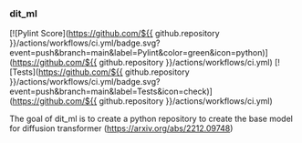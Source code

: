 ### dit_ml

[![Pylint Score](https://github.com/${{ github.repository }}/actions/workflows/ci.yml/badge.svg?event=push&branch=main&label=Pylint&color=green&icon=python)](https://github.com/${{ github.repository }}/actions/workflows/ci.yml)
[![Tests](https://github.com/${{ github.repository }}/actions/workflows/ci.yml/badge.svg?event=push&branch=main&label=Tests&icon=check)](https://github.com/${{ github.repository }}/actions/workflows/ci.yml)

The goal of dit_ml is to create a python repository to create the base model for diffusion transformer (https://arxiv.org/abs/2212.09748)
